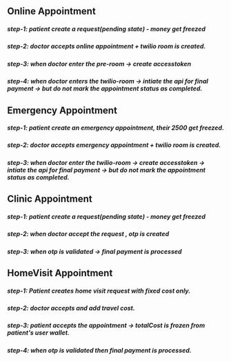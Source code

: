 ## Online Appointment
##### step-1: patient create a request(pending state) - money get freezed
##### step-2: doctor accepts online appointment + twilio room is created.
##### step-3: when doctor enter the pre-room -> create accesstoken
##### step-4: when doctor enters the twilio-room -> intiate the api for final payment -> but do not mark the appointment status as completed.


## Emergency Appointment
##### step-1: patient create an emergency appointment, their 2500 get freezed.
##### step-2: doctor accepts emergency appointment + twilio room is created.
##### step-3: when doctor enter the twilio-room -> create accesstoken -> intiate the api for final payment -> but do not mark the appointment status as completed.

## Clinic Appointment
##### step-1: patient create a request(pending state) - money get freezed
##### step-2: when doctor accept the request , otp is created
##### step-3: when otp is validated -> final payment is processed

## HomeVisit Appointment
##### step-1: Patient creates home visit request with fixed cost only.
##### step-2: doctor accepts and add travel cost.
##### step-3: patient accepts the appointment -> totalCost is frozen from patient's user wallet.
##### step-4: when otp is validated then final payment is processed.

